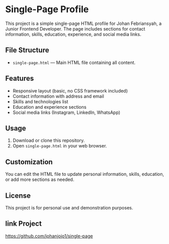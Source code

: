 # Single-Page Profile

This project is a simple single-page HTML profile for Johan Febriansyah, a Junior Frontend Developer. The page includes sections for contact information, skills, education, experience, and social media links.

## File Structure

- `single-page.html` — Main HTML file containing all content.

## Features

- Responsive layout (basic, no CSS framework included)
- Contact information with address and email
- Skills and technologies list
- Education and experience sections
- Social media links (Instagram, LinkedIn, WhatsApp)

## Usage

1. Download or clone this repository.
2. Open `single-page.html` in your web browser.

## Customization

You can edit the HTML file to update personal information, skills, education, or add more sections as needed.

## License

This project is for personal use and demonstration purposes.

## link Project
https://github.com/johanjojo1/single-page
